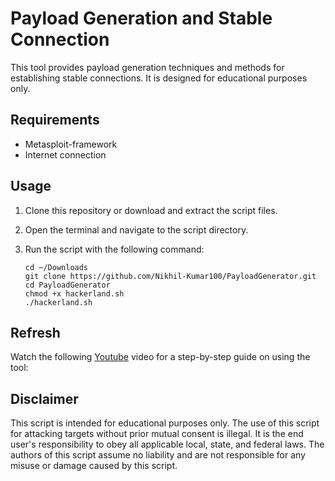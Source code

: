 # Payload Generation and Stable Connection

This tool provides payload generation techniques and methods for establishing stable connections. It is designed for educational purposes only.

## Requirements

- Metasploit-framework
- Internet connection

## Usage

1. Clone this repository or download and extract the script files.
2. Open the terminal and navigate to the script directory.
3. Run the script with the following command:

   ```shell
   cd ~/Downloads
   git clone https://github.com/Nikhil-Kumar100/PayloadGenerator.git
   cd PayloadGenerator
   chmod +x hackerland.sh
   ./hackerland.sh

## Refresh


Watch the following [Youtube](https://youtu.be/yXsqqBKcP6o) video for a step-by-step guide on using the tool:



## Disclaimer

This script is intended for educational purposes only. The use of this script for attacking targets without prior mutual consent is illegal. It is the end user's responsibility to obey all applicable local, state, and federal laws. The authors of this script assume no liability and are not responsible for any misuse or damage caused by this script.
